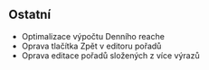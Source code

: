 ﻿---
categories: [kiwi]
layout: kiwi
---
 
## Ostatní
<ul>
<li>Optimalizace výpočtu Denního reache</li>
<li>Oprava tlačítka Zpět v editoru pořadů</li>
<li>Oprava editace pořadů složených z více výrazů</li>
</ul>
